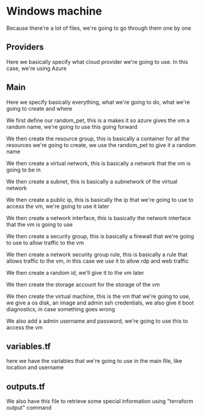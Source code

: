 # Windows machine

Because there're a lot of files, we're going to go through them one by one

## Providers

Here we basically specify what cloud provider we're going to use. In this case, we're using Azure

## Main

Here we specify basically everything, what we're going to do, what we're going to create and where

We first define our random_pet, this is a makes it so azure gives the vm a random name, we're going to use this going forward

We then create the resource group, this is basically a container for all the resources we're going to create, we use the random_pet to give it a random name

We then create a virtual network, this is basically a network that the vm is going to be in

We then create a subnet, this is basically a subnetwork of the virtual network

We then create a public ip, this is basically the ip that we're going to use to access the vm, we're going to use it later

We then create a network interface, this is basically the network interface that the vm is going to use

We then create a security group, this is basically a firewall that we're going to use to allow traffic to the vm

We then create a network security group rule, this is basically a rule that allows traffic to the vm, in this case we use it to allow rdp and web traffic

We then create a random id, we'll give it to the vm later

We then create the storage account for the storage of the vm 

We then create the virtual machine, this is the vm that we're going to use, we give a os disk, an image and admin ssh credentials, we also give it boot diagnostics, in case something goes wrong

We also add a admin username and password, we're going to use this to access the vm

## variables.tf

here we have the variables that we're going to use in the main file, like location and username

## outputs.tf

We also have this file to retrieve some special information using "terraform output" command